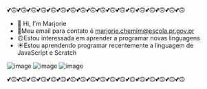  💕🙃💕🙃💕🙃💕🙃💕🙃💕🙃💕🙃💕🙃💕🙃💕🙃💕🙃💕🙃💕🙃💕🙃💕🙃💕🙃💕🙃💕🙃

- 👋 Hi, I'm Marjorie
- 🌙Meu email para contato é marjorie.chemim@escola.pr.gov.pr
- 🙃Estou interessada em aprender a programar novas linguagens 
- ☀️Estou aprendendo programar recentemente a linguagem de JavaScript e Scratch


![image](https://user-images.githubusercontent.com/108895578/190477024-913d7509-0487-4c38-ad04-e54ec5544498.png)
![image](https://user-images.githubusercontent.com/108895578/190477064-5581e4ad-1457-48c4-9a0f-618d4b28538e.png)
![image](https://user-images.githubusercontent.com/108895578/190477105-e8f6bee3-a77b-4984-b5a1-0c0679af169f.png)

💕🙃💕🙃💕🙃💕🙃💕🙃💕🙃💕🙃💕🙃💕🙃💕🙃💕🙃💕🙃💕🙃💕🙃💕🙃💕🙃💕🙃💕🙃
